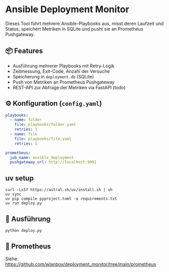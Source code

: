 # Ansible Deployment Monitor

Dieses Tool führt mehrere Ansible-Playbooks aus, misst deren Laufzeit und Status, speichert Metriken in SQLite und pusht sie an Prometheus Pushgateway.

## 📦 Features

- Ausführung mehrerer Playbooks mit Retry-Logik
- Zeitmessung, Exit-Code, Anzahl der Versuche
- Speicherung in `deployment.db` (SQLite)
- Push von Metriken an Prometheus Pushgateway
- REST-API zur Abfrage der Metriken via FastAPI (todo)

## ⚙️ Konfiguration (`config.yaml`)

```yaml
playbooks:
  - name: folder
    file: playbooks/folder.yaml
    retries: 1
  - name: file
    file: playbooks/file.yaml
    retries: 1

prometheus:
  job_name: ansible_deployment
  pushgateway_url: http://localhost:9091
```

## uv setup
```
curl -LsSf https://astral.sh/uv/install.sh | sh
uv sync
uv pip compile pyproject.toml -o requirements.txt
uv run deploy.py
```

## 🚀 Ausführung
```bash
python deploy.py
```

## 🚀 Prometheus
Siehe: https://github.com/wlanboy/deployment_monitor/tree/main/prometheus

